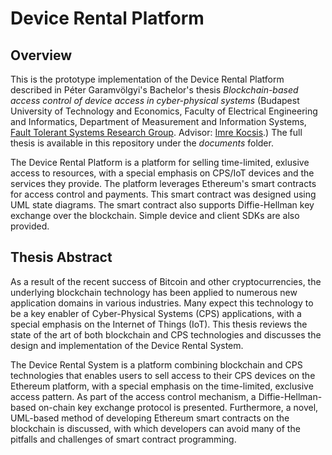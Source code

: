 # Device Rental Platform

## Overview

This is the prototype implementation of the Device Rental Platform described in Péter Garamvölgyi's Bachelor's thesis *Blockchain-based access control of device access in cyber-physical systems* (Budapest University of Technology and Economics, Faculty of Electrical Engineering and Informatics, Department of Measurement and Information Systems, [Fault Tolerant Systems Research Group](https://inf.mit.bme.hu/en). Advisor: [Imre Kocsis](http://home.mit.bme.hu/~ikocsis).) The full thesis is available in this repository under the *documents* folder.

The Device Rental Platform is a platform for selling time-limited, exlusive access to resources, with a special emphasis on CPS/IoT devices and the services they provide. The platform leverages Ethereum's smart contracts for access control and payments. This smart contract was designed using UML state diagrams. The smart contract also supports Diffie-Hellman key exchange over the blockchain. Simple device and client SDKs are also provided.

## Thesis Abstract

As a result of the recent success of Bitcoin and other cryptocurrencies, the underlying blockchain technology has been applied to numerous new application domains in various industries. Many expect this technology to be a key enabler of Cyber-Physical Systems (CPS) applications, with a special emphasis on the Internet of Things (IoT). This thesis reviews the state of the art of both blockchain and CPS technologies and discusses the design and implementation of the Device Rental System.

The Device Rental System is a platform combining blockchain and CPS technologies that enables users to sell access to their CPS devices on the Ethereum platform, with a special emphasis on the time-limited, exclusive access pattern. As part of the access control mechanism, a Diffie-Hellman-based on-chain key exchange protocol is presented. Furthermore, a novel, UML-based method of developing Ethereum smart contracts on the blockchain is discussed, with which developers can avoid many of the pitfalls and challenges of smart contract programming.

